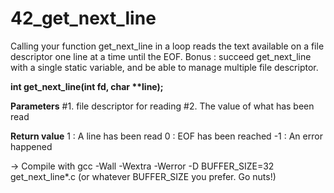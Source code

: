 # 42_get_next_line
Calling your function get_next_line in a loop reads the text available on a file descriptor one line at a time until the EOF.
Bonus : succeed get_next_line with a single static variable, and be able to manage multiple file descriptor.

__int get_next_line(int fd, char **line);__

**Parameters**
#1. file descriptor for reading
#2. The value of what has been read

**Return value**
1 : A line has been read
0 : EOF has been reached
-1 : An error happened

-> Compile with gcc -Wall -Wextra -Werror -D BUFFER_SIZE=32 get_next_line*.c (or whatever BUFFER_SIZE you prefer. Go nuts!)



